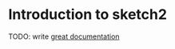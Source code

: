# Introduction to sketch2

TODO: write [great documentation](http://jacobian.org/writing/what-to-write/)
